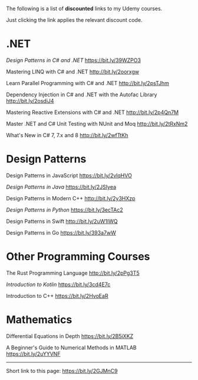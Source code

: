 The following is a list of **discounted** links to my Udemy courses.

Just clicking the link applies the relevant discount code.

# .NET

*Design Patterns in C# and .NET*
https://bit.ly/39WZPO3

Mastering LINQ with C# and .NET
http://bit.ly/2oorxgw

Learn Parallel Programming with C# and .NET
http://bit.ly/2psTJhm 

Dependency Injection in C# and .NET with the Autofac Library
http://bit.ly/2osdiJ4

Mastering Reactive Extensions with C# and .NET
http://bit.ly/2p4Qn7M 

Master .NET and C# Unit Testing with NUnit and Moq
http://bit.ly/2tRxNm2 

What's New in C# 7, 7.x and 8
http://bit.ly/2wfTtKh

# Design Patterns

Design Patterns in JavaScript
https://bit.ly/2vlqHVO

*Design Patterns in Java*
https://bit.ly/2JSIyea

Design Patterns in Modern C++
http://bit.ly/2y3HXzp

*Design Patterns in Python*
https://bit.ly/3ecTAc2

Design Patterns in Swift
http://bit.ly/2uW1IWQ

Design Patterns in Go
https://bit.ly/393a7wW

# Other Programming Courses

The Rust Programming Language
http://bit.ly/2pPg3T5

*Introduction to Kotlin*
https://bit.ly/3cd4E7c

Introduction to C++
https://bit.ly/2HvoEaR

# Mathematics

Differential Equations in Depth
https://bit.ly/2B5iXKZ

A Beginner's Guide to Numerical Methods in MATLAB
https://bit.ly/2uYYVNF

---

Short link to this page: https://bit.ly/2GJMnC9
          

